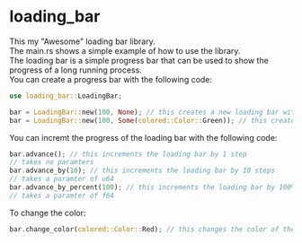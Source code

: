 # loading_bar

This my "Awesome" loading bar library.
<br>
The main.rs shows a simple example of how to use the library.
<br>
The loading bar is a simple progress bar that can be used to show the progress of a long running process.
<br>
You can create a progress bar with the following code:
```rust
use loading_bar::LoadingBar;

bar = LoadingBar::new(100, None); // this creates a new loading bar with 100 steps and the default color
bar = LoadingBar::new(100, Some(colored::Color::Green)); // this creates a new loading bar with 100 steps and the green color
``` 
You can incremt the progress of the loading bar with the following code:
```rust
bar.advance(); // this increments the loading bar by 1 step
// takes no paramters
bar.advance_by(10); // this increments the loading bar by 10 steps
// takes a paramter of u64
bar.advance_by_percent(100); // this increments the loading bar by 100%
// takes a paramter of f64
```

To change the color:
```rust
bar.change_color(colored::Color::Red); // this changes the color of the loading bar to red
```


